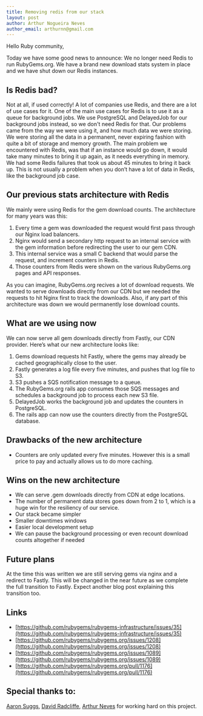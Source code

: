 ```yaml
---
title: Removing redis from our stack
layout: post
author: Arthur Nogueira Neves
author_email: arthurnn@gmail.com
---
```


Hello Ruby community,

Today we have some good news to announce: We no longer need Redis to run RubyGems.org. We have a brand new download stats system in place and we have shut down our Redis instances.

## Is Redis bad?
Not at all, if used correctly! A lot of companies use Redis, and there are a lot of use cases for it. One of the main use cases for Redis is to use it as a queue for background jobs. We use PostgreSQL and DelayedJob for our background jobs instead, so we don't need Redis for that. Our problems came from the way we were using it, and how much data we were storing. We were storing all the data in a permanent, never expiring fashion with quite a bit of storage and memory growth.
The main problem we encountered with Redis, was that if an instance would go down, it would take many minutes to bring it up again, as it needs everything in memory. We had some Redis failures that took us about 45 minutes to bring it back up. This is not usually a problem when you don’t have a lot of data in Redis, like the background job case.

## Our previous stats architecture with Redis
We mainly were using Redis for the gem download counts. The architecture for many years was this:  
1. Every time a gem was downloaded the request would first pass through our Nginx load balancers.  
2. Nginx would send a secondary http request to an internal service with the gem information before redirecting the user to our gem CDN.  
3. This internal service was a small C backend that would parse the request, and increment counters in Redis.  
4. Those counters from Redis were shown on the various RubyGems.org pages and API responses.  

As you can imagine, RubyGems.org recives a lot of download requests. We wanted to serve downloads directly from our CDN but we needed the requests to hit Nginx first to track the downloads. Also, if any part of this architecture was down we would permanently lose download counts.

## What are we using now
We can now serve all gem downloads directly from Fastly, our CDN provider. Here’s what our new architecture looks like:  
1. Gems download requests hit Fastly, where the gems may already be cached geographically close to the user.  
2. Fastly generates a log file every five minutes, and pushes that log file to S3.  
3. S3 pushes a SQS notification message to a queue.  
4. The RubyGems.org rails app consumes those SQS messages and schedules a background job to process each new S3 file.  
5. DelayedJob works the background job and updates the counters in PostgreSQL.  
6. The rails app can now use the counters directly from the PostgreSQL database.  

## Drawbacks of the new architecture
- Counters are only updated every five minutes. However this is a small price to pay and actually allows us to do more caching.

## Wins on the new architecture
- We can serve .gem downloads directly from CDN at edge locations.
- The number of permanent data stores goes down from 2 to 1, which is a huge win for the resiliency of our service.
- Our stack became simpler
- Smaller downtimes windows
- Easier local development setup
- We can pause the background processing or even recount download counts altogether if needed

## Future plans
At the time this was written we are still serving gems via nginx and a redirect to Fastly. This will be changed in the near future as we complete the full transition to Fastly. Expect another blog post explaining this transition too.

## Links
* [https://github.com/rubygems/rubygems-infrastructure/issues/35](https://github.com/rubygems/rubygems-infrastructure/issues/35)
* [https://github.com/rubygems/rubygems.org/issues/1208](https://github.com/rubygems/rubygems.org/issues/1208)
* [https://github.com/rubygems/rubygems.org/issues/1089](https://github.com/rubygems/rubygems.org/issues/1089)
* [https://github.com/rubygems/rubygems.org/pull/1176](https://github.com/rubygems/rubygems.org/pull/1176)

## Special thanks to:
[Aaron Suggs](https://github.com/ktheory), [David Radcliffe](https://github.com/dwradcliffe), [Arthur Neves](https://github.com/arthurnn) for working hard on this project.

